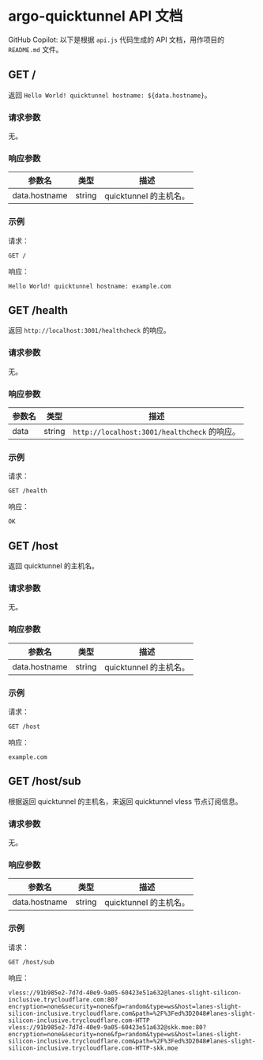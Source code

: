 # argo-quicktunnel API 文档

GitHub Copilot: 以下是根据 `api.js` 代码生成的 API 文档，用作项目的 `README.md` 文件。

## GET /

返回 `Hello World! quicktunnel hostname: ${data.hostname}`。

### 请求参数

无。

### 响应参数

| 参数名        | 类型   | 描述                   |
| ------------- | ------ | ---------------------- |
| data.hostname | string | quicktunnel 的主机名。 |

### 示例

请求：

```
GET /
```

响应：

```
Hello World! quicktunnel hostname: example.com
```

## GET /health

返回 `http://localhost:3001/healthcheck` 的响应。

### 请求参数

无。

### 响应参数

| 参数名 | 类型   | 描述                                         |
| ------ | ------ | -------------------------------------------- |
| data   | string | `http://localhost:3001/healthcheck` 的响应。 |

### 示例

请求：

```
GET /health
```

响应：

```
OK
```

## GET /host

返回 quicktunnel 的主机名。

### 请求参数

无。

### 响应参数

| 参数名        | 类型   | 描述                   |
| ------------- | ------ | ---------------------- |
| data.hostname | string | quicktunnel 的主机名。 |

### 示例

请求：

```
GET /host
```

响应：

```
example.com
```

## GET /host/sub

根据返回 quicktunnel 的主机名，来返回 quicktunnel vless 节点订阅信息。

### 请求参数

无。

### 响应参数

| 参数名        | 类型   | 描述                   |
| ------------- | ------ | ---------------------- |
| data.hostname | string | quicktunnel 的主机名。 |

### 示例

请求：

```
GET /host/sub
```

响应：

```
vless://91b985e2-7d7d-40e9-9a05-60423e51a632@lanes-slight-silicon-inclusive.trycloudflare.com:80?encryption=none&security=none&fp=random&type=ws&host=lanes-slight-silicon-inclusive.trycloudflare.com&path=%2F%3Fed%3D2048#lanes-slight-silicon-inclusive.trycloudflare.com-HTTP
vless://91b985e2-7d7d-40e9-9a05-60423e51a632@skk.moe:80?encryption=none&security=none&fp=random&type=ws&host=lanes-slight-silicon-inclusive.trycloudflare.com&path=%2F%3Fed%3D2048#lanes-slight-silicon-inclusive.trycloudflare.com-HTTP-skk.moe
```
